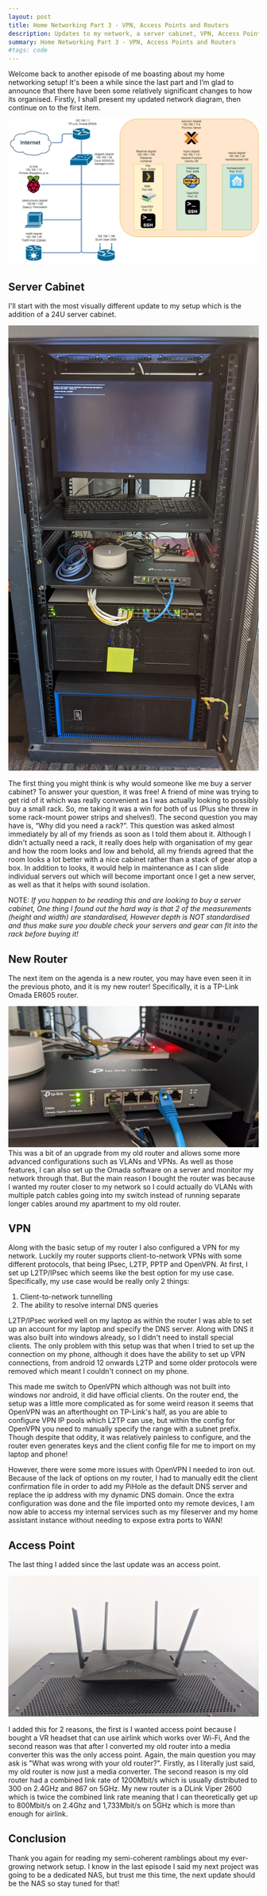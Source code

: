 ```yaml
---
layout: post
title: Home Networking Part 3 - VPN, Access Points and Routers
description: Updates to my network, a server cabinet, VPN, Access Point and a new router
summary: Home Networking Part 3 - VPN, Access Points and Routers
#tags: code
---
```


Welcome back to another episode of me boasting about my home networking setup! It's been a while since the last part and I’m glad to announce that there have been some relatively significant changes to how its organised. Firstly, I shall present my updated network diagram, then continue on to the first item.

![Network diagram](/img/2022-08-24-Homelab-Part3-VPN-adventures/Network.png)

## Server Cabinet

I'll start with the most visually different update to my setup which is the addition of a 24U server cabinet. 

![Server Cabinet](/img/2022-08-24-Homelab-Part3-VPN-adventures/server_cabinet.jpg)

































































The first thing you might think is why would someone like me buy a server cabinet? To answer your question, it was free! A friend of mine was trying to get rid of it which was really convenient as I was actually looking to possibly buy a small rack. So, me taking it was a win for both of us (Plus she threw in some rack-mount power strips and shelves!). The second question you may have is, “Why did you need a rack?”. This question was asked almost immediately by all of my friends as soon as I told them about it. Although I didn't actually need a rack, it really does help with organisation of my gear and how the room looks and low and behold, all my friends agreed that the room looks a lot better with a nice cabinet rather than a stack of gear atop a box. In addition to looks, it would help in maintenance as I can slide individual servers out which will become important once I get a new server, as well as that it helps with sound isolation.

NOTE: *If you happen to be reading this and are looking to buy a server cabinet, One thing I found out the hard way is that 2 of the measurements (height and width) are standardised, However depth is NOT standardised and thus make sure you double check your servers and gear can fit into the rack before buying it!*


## New Router

The next item on the agenda is a new router, you may have even seen it in the previous photo, and it is my new router! Specifically, it is a TP-Link Omada ER605 router.
























![omada er605 router](/img/2022-08-24-Homelab-Part3-VPN-adventures/router.jpg)
This was a bit of an upgrade from my old router and allows some more advanced configurations such as VLANs and VPNs. As well as those features, I can also set up the Omada software on a server and monitor my network through that. But the main reason I bought the router was because I wanted my router closer to my network so I could actually do VLANs with multiple patch cables going into my switch instead of running separate longer cables around my apartment to my old router.

## VPN
Along with the basic setup of my router I also configured a VPN for my network. Luckily my router supports client-to-network VPNs with some different protocols, that being IPsec, L2TP, PPTP and OpenVPN. At first, I set up L2TP/IPsec which seems like the best option for my use case. Specifically, my use case would be really only 2 things:

1. Client-to-network tunnelling
2. The ability to resolve internal DNS queries

L2TP/IPsec worked well on my laptop as within the router I was able to set up an account for my laptop and specify the DNS server. Along with DNS it was also built into windows already, so I didn't need to install special clients. The only problem with this setup was that when I tried to set up the connection on my phone, although it does have the ability to set up VPN connections, from android 12 onwards L2TP and some older protocols were removed which meant I couldn't connect on my phone.

This made me switch to OpenVPN which although was not built into windows nor android, it did have official clients. On the router end, the setup was a little more complicated as for some weird reason it seems that OpenVPN was an afterthought on TP-Link's half, as you are able to configure VPN IP pools which L2TP can use, but within the config for OpenVPN you need to manually specify the range with a subnet prefix. Though despite that oddity, it was relatively painless to configure, and the router even generates keys and the client config file for me to import on my laptop and phone!

However, there were some more issues with OpenVPN I needed to iron out. Because of the lack of options on my router, I had to manually edit the client confirmation file in order to add my PiHole as the default DNS server and replace the ip address with my dynamic DNS domain. Once the extra configuration was done and the file imported onto my remote devices, I am now able to access my internal services such as my fileserver and my home assistant instance without needing to expose extra ports to WAN!

## Access Point

The last thing I added since the last update was an access point. 

![DLink Viper 2600](/img/2022-08-24-Homelab-Part3-VPN-adventures/dlink_ap.jpg)

I added this for 2 reasons, the first is I wanted access point because I bought a VR headset that can use airlink which works over Wi-Fi, And the second reason was that after I converted my old router into a media converter this was the only access point. Again, the main question you may ask is "What was wrong with your old router?". Firstly, as I literally just said, my old router is now just a media converter. The second reason is my old router had a combined link rate of 1200Mbit/s which is usually distributed to 300 on 2.4GHz and 867 on 5GHz. My new router is a DLink Viper 2600 which is twice the combined link rate meaning that I can theoretically get up to 800Mbit/s on 2.4Ghz and 1,733Mbit/s on 5GHz which is more than enough for airlink.

## Conclusion

Thank you again for reading my semi-coherent ramblings about my ever-growing network setup. I know in the last episode I said my next project was going to be a dedicated NAS, but trust me this time, the next update should be the NAS so stay tuned for that!
